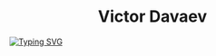 <h1 align="center">Victor Davaev</h1>
<a href="https://git.io/typing-svg"><img align="center" src="https://readme-typing-svg.demolab.com?font=Libre+Baskerville&weight=700&size=30&duration=6000&pause=1000&center=true&color=0B9F80&width=435&lines=Welcome+to+my+profile" alt="Typing SVG" /></a>
